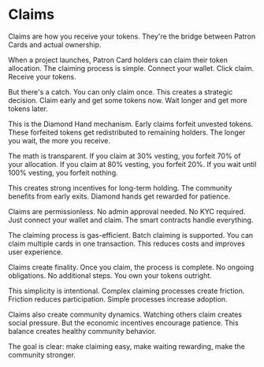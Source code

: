 # Claims

Claims are how you receive your tokens. They're the bridge between Patron Cards and actual ownership.

When a project launches, Patron Card holders can claim their token allocation. The claiming process is simple. Connect your wallet. Click claim. Receive your tokens.

But there's a catch. You can only claim once. This creates a strategic decision. Claim early and get some tokens now. Wait longer and get more tokens later.

This is the Diamond Hand mechanism. Early claims forfeit unvested tokens. These forfeited tokens get redistributed to remaining holders. The longer you wait, the more you receive.

The math is transparent. If you claim at 30% vesting, you forfeit 70% of your allocation. If you claim at 80% vesting, you forfeit 20%. If you wait until 100% vesting, you forfeit nothing.

This creates strong incentives for long-term holding. The community benefits from early exits. Diamond hands get rewarded for patience.

Claims are permissionless. No admin approval needed. No KYC required. Just connect your wallet and claim. The smart contracts handle everything.

The claiming process is gas-efficient. Batch claiming is supported. You can claim multiple cards in one transaction. This reduces costs and improves user experience.

Claims create finality. Once you claim, the process is complete. No ongoing obligations. No additional steps. You own your tokens outright.

This simplicity is intentional. Complex claiming processes create friction. Friction reduces participation. Simple processes increase adoption.

Claims also create community dynamics. Watching others claim creates social pressure. But the economic incentives encourage patience. This balance creates healthy community behavior.

The goal is clear: make claiming easy, make waiting rewarding, make the community stronger.
